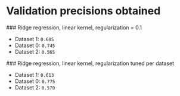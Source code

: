 # Validation precisions obtained

### Ridge regression, linear kernel, regularization = 0.1
- Dataset 1: `0.605`
- Dataset 0: `0.745`
- Dataset 2: `0.565`

### Ridge regression, linear kernel, regularization tuned per dataset
- Dataset 1: `0.613`
- Dataset 0: `0.775`
- Dataset 2: `0.570`
